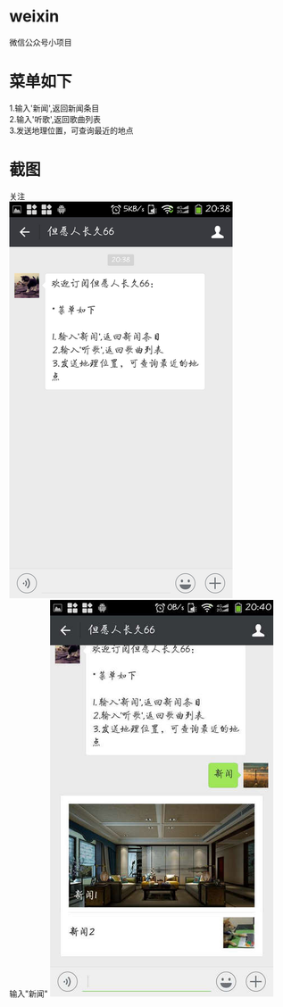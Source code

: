 # weixin    
微信公众号小项目  

# 菜单如下     
1.输入'新闻',返回新闻条目    
2.输入'听歌',返回歌曲列表    
3.发送地理位置，可查询最近的地点  

# 截图   
关注    
![image](https://github.com/Silent-farewell/weixin/blob/master/screenshots/01.png)    
输入"新闻"
![image](https://github.com/Silent-farewell/weixin/blob/master/screenshots/02.jpg)

